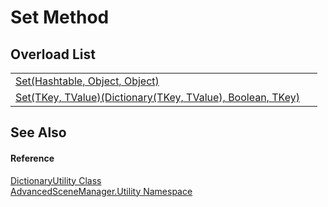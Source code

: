 # Set Method


## Overload List
<table>
<tr>
<td><a href="M_AdvancedSceneManager_Utility_DictionaryUtility_Set">Set(Hashtable, Object, Object)</a></td>
<td> </td></tr>
<tr>
<td><a href="M_AdvancedSceneManager_Utility_DictionaryUtility_Set__2">Set(TKey, TValue)(Dictionary(TKey, TValue), Boolean, TKey)</a></td>
<td> </td></tr>
</table>

## See Also


#### Reference
<a href="T_AdvancedSceneManager_Utility_DictionaryUtility">DictionaryUtility Class</a>  
<a href="N_AdvancedSceneManager_Utility">AdvancedSceneManager.Utility Namespace</a>  
